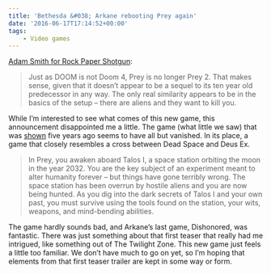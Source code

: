 ```yaml
---
title: 'Bethesda &#038; Arkane rebooting Prey again'
date: '2016-06-17T17:14:52+00:00'
tags:
    - Video games
---
```


[Adam Smith for Rock Paper Shotgun](https://www.rockpapershotgun.com/2016/06/13/prey-arkane-e3/):

> Just as DOOM is not Doom 4, Prey is no longer Prey 2. That makes sense, given that it doesn’t appear to be a sequel to its ten year old predecessor in any way. The only real similarity appears to be in the basics of the setup – there are aliens and they want to kill you.

While I’m interested to see what comes of this new game, this announcement disappointed me a little. The game (what little we saw) that was [shown](https://youtu.be/BVCfo6CLkb0) five years ago seems to have all but vanished. In its place, a game that closely resembles a cross between Dead Space and Deus Ex.

> In Prey, you awaken aboard Talos I, a space station orbiting the moon in the year 2032. You are the key subject of an experiment meant to alter humanity forever – but things have gone terribly wrong. The space station has been overrun by hostile aliens and you are now being hunted. As you dig into the dark secrets of Talos I and your own past, you must survive using the tools found on the station, your wits, weapons, and mind-bending abilities.

The game hardly sounds bad, and Arkane’s last game, Dishonored, was fantastic. There was just something about that first teaser that really had me intrigued, like something out of The Twilight Zone. This new game just feels a little too familiar. We don’t have much to go on yet, so I’m hoping that elements from that first teaser trailer are kept in some way or form.